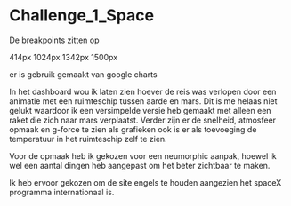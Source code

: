 # Challenge_1_Space

De breakpoints zitten op 

414px
1024px
1342px
1500px

er is gebruik gemaakt van google charts

In het dashboard wou ik laten zien hoever de reis was verlopen door 
een animatie met een ruimteschip tussen aarde en mars. Dit is me helaas niet
gelukt waardoor ik een versimpelde versie heb gemaakt met alleen een raket 
die zich naar mars verplaatst.
Verder zijn er de snelheid, atmosfeer opmaak en g-force te zien als grafieken
ook is er als toevoeging de temperatuur in het ruimteschip zelf te zien.

Voor de opmaak heb ik gekozen voor een neumorphic aanpak, hoewel ik wel een 
aantal dingen heb aangepast om het beter zichtbaar te maken.

Ik heb ervoor gekozen om de site engels te houden aangezien het spaceX programma
internationaal is.
